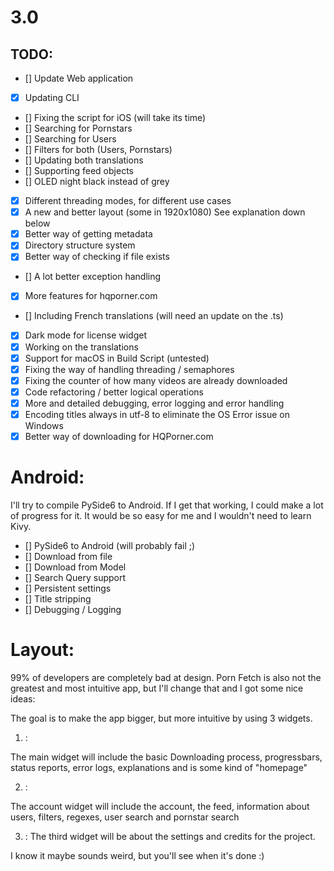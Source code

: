 # 3.0
 

## TODO:

- [] Update Web application
- [x] Updating CLI
- [] Fixing the script for iOS (will take its time)
- [] Searching for Pornstars
- [] Searching for Users
- [] Filters for both (Users, Pornstars)
- [] Updating both translations
- [] Supporting feed objects
- [] OLED night black instead of grey
- [x] Different threading modes, for different use cases
- [x] A new and better layout (some in 1920x1080) See explanation down below
- [x] Better way of getting metadata
- [x] Directory structure system
- [x] Better way of checking if file exists
- [] A lot better exception handling
- [x] More features for hqporner.com
- [] Including French translations (will need an update on the .ts)
- [x] Dark mode for license widget
- [x] Working on the translations
- [x] Support for macOS in Build Script (untested)
- [x] Fixing the way of handling threading / semaphores
- [x] Fixing the counter of how many videos are already downloaded
- [x] Code refactoring / better logical operations
- [x] More and detailed debugging, error logging and error handling
- [x] Encoding titles always in utf-8 to eliminate the OS Error issue on Windows
- [x] Better way of downloading for HQPorner.com

# Android:

I'll try to compile PySide6 to Android. If I get that working, I could make a lot
of progress for it. It would be so easy for me and I wouldn't need to learn Kivy.


- [] PySide6 to Android (will probably fail ;) 
- [] Download from file
- [] Download from Model
- [] Search Query support
- [] Persistent settings
- [] Title stripping
- [] Debugging / Logging





# Layout:


99% of developers are completely bad at design. Porn Fetch is also not the greatest and 
most intuitive app, but I'll change that and I got some nice ideas:

The goal is to make the app bigger, but more intuitive by using 3 widgets.

1)  :

The main widget will include the basic Downloading process, progressbars,
status reports, error logs, explanations and is some kind of "homepage"

2)  :

The account widget will include the account, the feed, information about users, filters, 
regexes, user search and pornstar search

3) : The third widget will be about the settings and credits for the project.



I know it maybe sounds weird, but you'll see when it's done :) 

